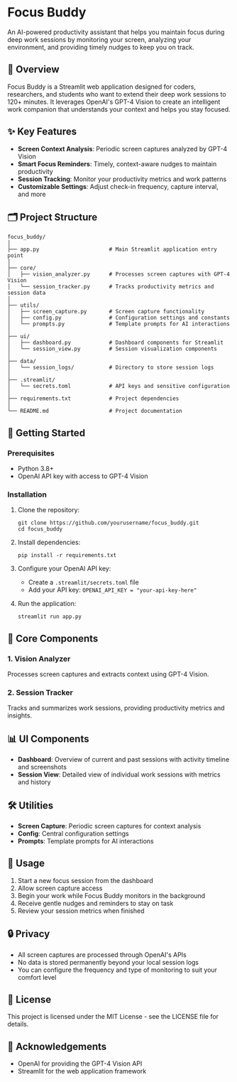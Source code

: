 # Focus Buddy

An AI-powered productivity assistant that helps you maintain focus during deep work sessions by monitoring your screen, analyzing your environment, and providing timely nudges to keep you on track.

## 🎯 Overview

Focus Buddy is a Streamlit web application designed for coders, researchers, and students who want to extend their deep work sessions to 120+ minutes. It leverages OpenAI's GPT-4 Vision to create an intelligent work companion that understands your context and helps you stay focused.

## ✨ Key Features

- **Screen Context Analysis**: Periodic screen captures analyzed by GPT-4 Vision
- **Smart Focus Reminders**: Timely, context-aware nudges to maintain productivity
- **Session Tracking**: Monitor your productivity metrics and work patterns
- **Customizable Settings**: Adjust check-in frequency, capture interval, and more

## 🗂️ Project Structure

```
focus_buddy/
│
├── app.py                      # Main Streamlit application entry point
│
├── core/
│   ├── vision_analyzer.py      # Processes screen captures with GPT-4 Vision
│   └── session_tracker.py      # Tracks productivity metrics and session data
│
├── utils/
│   ├── screen_capture.py       # Screen capture functionality
│   ├── config.py               # Configuration settings and constants
│   └── prompts.py              # Template prompts for AI interactions
│
├── ui/
│   ├── dashboard.py            # Dashboard components for Streamlit
│   └── session_view.py         # Session visualization components
│
├── data/
│   └── session_logs/           # Directory to store session logs
│
├── .streamlit/
│   └── secrets.toml            # API keys and sensitive configuration
│
├── requirements.txt            # Project dependencies
│
└── README.md                   # Project documentation
```

## 🚀 Getting Started

### Prerequisites

- Python 3.8+
- OpenAI API key with access to GPT-4 Vision

### Installation

1. Clone the repository:
   ```
   git clone https://github.com/yourusername/focus_buddy.git
   cd focus_buddy
   ```

2. Install dependencies:
   ```
   pip install -r requirements.txt
   ```

3. Configure your OpenAI API key:
   - Create a `.streamlit/secrets.toml` file
   - Add your API key: `OPENAI_API_KEY = "your-api-key-here"`

4. Run the application:
   ```
   streamlit run app.py
   ```

## 🔧 Core Components

### 1. Vision Analyzer
Processes screen captures and extracts context using GPT-4 Vision.

### 2. Session Tracker
Tracks and summarizes work sessions, providing productivity metrics and insights.

## 📊 UI Components

- **Dashboard**: Overview of current and past sessions with activity timeline and screenshots
- **Session View**: Detailed view of individual work sessions with metrics and history

## 🛠️ Utilities

- **Screen Capture**: Periodic screen captures for context analysis
- **Config**: Central configuration settings
- **Prompts**: Template prompts for AI interactions

## 📝 Usage

1. Start a new focus session from the dashboard
2. Allow screen capture access
3. Begin your work while Focus Buddy monitors in the background
4. Receive gentle nudges and reminders to stay on task
5. Review your session metrics when finished

## 🔒 Privacy

- All screen captures are processed through OpenAI's APIs
- No data is stored permanently beyond your local session logs
- You can configure the frequency and type of monitoring to suit your comfort level

## 📄 License

This project is licensed under the MIT License - see the LICENSE file for details.

## 🙏 Acknowledgements

- OpenAI for providing the GPT-4 Vision API
- Streamlit for the web application framework
